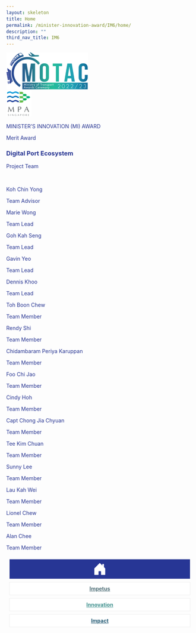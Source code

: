 ```yaml
---
layout: skeleton
title: Home
permalink: /minister-innovation-award/IM6/home/
description: ""
third_nav_title: IM6
---
```

<style type="text/css">
  .text-pri {
    color: #273592;
  }

  .nav-tabs {
    border-bottom: none !important;
    overflow: hidden !important;
  }

  .nav-link {
    margin: 8px !important;
    border-radius: 0px !important;
    font-weight: 700 !important;
    padding: 0.5rem 2.8rem !important;
  }

  .link-home {
    border: 1px solid #eee !important;
    color: #fff !important;
    background: rgb(39, 54, 149) !important;
    display: flex;
    justify-content: center;
    align-items: center;
  }

  .link-project {
    border: 1px solid #eee !important;
    color: rgb(83, 114, 122) !important;
    background-color: #fff !important;
    display: flex;
    justify-content: center;
    align-items: center;
  }

  .link-project.active {
    border: none !important;
    color: #fff !important;
    background: rgb(41, 115, 144) !important;
  }

  .link-solution {
    border: 1px solid #eee !important;
    color: rgb(69, 148, 145) !important;
    background-color: #fff !important;
    display: flex;
    justify-content: center;
    align-items: center;
  }

  .link-solution.active {
    border: none !important;
    color: #fff !important;
    background: rgb(34, 155, 189) !important;
  }

  .link-impact {
    border: 1px solid #eee !important;
    color: rgb(41, 95, 120) !important;
    background-color: #fff !important;
    display: flex;
    justify-content: center;
    align-items: center;
  }

  .link-impact.active {
    border: none !important;
    color: #fff !important;
    background: rgb(10, 91, 142) !important;
  }
</style>
<div class="container-fluid py-5 text-pri card-bg my-5">
  <div class="row">
    <div class="col-sm-12 pt-4 pb-3 text-center">
      <img src="/images/Logos/MOTAC_header.png" alt="motac logo" class="img-fluid" />
    </div>
  </div>
  <div class="row border border-info">
    <div class="col-sm-4 py-3 text-center d-flex flex-column align-items-center justify-content-center">
      <img src="/images/Logos/MPA.png" class="img-fluid" alt="MPA" />
    </div>
    <div class="col-sm-8 py-3 text-center bg-primary d-flex justify-content-center flex-column aligin-items-center">
      <p class="mb-1 text-light font-weight-bold raleway-font"> MINISTER’S INNOVATION (MI) AWARD </p>
      <p class="mb-0 distinguished-award">Merit Award</p>
    </div>
  </div>
  <div class="row">
    <div class="col-12 py-3">
      <h3 class="text-center font-weight-bold">Digital Port Ecosystem</h3>
    </div>
  </div>
  <div class="row">
    <div class="col-sm-12 text-center py-2 my-2 bg-heading">
      <p class="mb-0 h3 font-weight-bold text-uppercase text-light"> Project Team​ </p>
    </div>
    <div class="col-sm-8 text-center mx-auto py-3">
      <img src="/images/MI/IM6/group_collage.png" class="img-fluid border border-5 border-secondary" alt="" />
    </div>
    <div class="col-sm-11 mx-auto my-3">
      <div class="row">
        <div class="col-sm-6 mb-5">
          <div class="row">
            <div class="col-sm-6">
              <p class="mb-2 text-pri font-weight-bold">Koh Chin Yong</p>
            </div>
            <div class="col-sm-6">
              <p class="mb-2 text-pri font-weight-bold">Team Advisor</p>
            </div>
          </div>
          <div class="row">
            <div class="col-sm-6">
              <p class="mb-2 text-pri font-weight-bold">Marie Wong</p>
            </div>
            <div class="col-sm-6">
              <p class="mb-2 text-pri font-weight-bold">Team Lead</p>
            </div>
          </div>
          <div class="row">
            <div class="col-sm-6">
              <p class="mb-2 text-pri font-weight-bold">Goh Kah Seng</p>
            </div>
            <div class="col-sm-6">
              <p class="mb-2 text-pri font-weight-bold">Team Lead</p>
            </div>
          </div>
          <div class="row">
            <div class="col-sm-6">
              <p class="mb-2 text-pri font-weight-bold">Gavin Yeo</p>
            </div>
            <div class="col-sm-6">
              <p class="mb-2 text-pri font-weight-bold">Team Lead</p>
            </div>
          </div>
          <div class="row">
            <div class="col-sm-6">
              <p class="mb-2 text-pri font-weight-bold">Dennis Khoo</p>
            </div>
            <div class="col-sm-6">
              <p class="mb-2 text-pri font-weight-bold">Team Lead</p>
            </div>
          </div>
          <div class="row">
            <div class="col-sm-6">
              <p class="mb-2 text-pri font-weight-bold">Toh Boon Chew</p>
            </div>
            <div class="col-sm-6">
              <p class="mb-2 text-pri font-weight-bold">Team Member</p>
            </div>
          </div>
          <div class="row">
            <div class="col-sm-6">
              <p class="mb-2 text-pri font-weight-bold">Rendy Shi</p>
            </div>
            <div class="col-sm-6">
              <p class="mb-2 text-pri font-weight-bold">Team Member</p>
            </div>
          </div>
          <div class="row">
            <div class="col-sm-6">
              <p class="mb-2 text-pri font-weight-bold"> Chidambaram Periya Karuppan </p>
            </div>
            <div class="col-sm-6">
              <p class="mb-2 text-pri font-weight-bold">Team Member</p>
            </div>
          </div>
        </div>
        <!-- //Second Line Code -->
        <div class="col-sm-6 mb-5">
          <div class="row">
            <div class="col-sm-6">
              <p class="mb-2 text-pri font-weight-bold">Foo Chi Jao</p>
            </div>
            <div class="col-sm-6">
              <p class="mb-2 text-pri font-weight-bold">Team Member</p>
            </div>
          </div>
          <div class="row">
            <div class="col-sm-6">
              <p class="mb-2 text-pri font-weight-bold">Cindy Hoh</p>
            </div>
            <div class="col-sm-6">
              <p class="mb-2 text-pri font-weight-bold">Team Member</p>
            </div>
          </div>
          <div class="row">
            <div class="col-sm-6">
              <p class="mb-2 text-pri font-weight-bold"> Capt Chong Jia Chyuan </p>
            </div>
            <div class="col-sm-6">
              <p class="mb-2 text-pri font-weight-bold">Team Member</p>
            </div>
          </div>
          <div class="row">
            <div class="col-sm-6">
              <p class="mb-2 text-pri font-weight-bold">Tee Kim Chuan</p>
            </div>
            <div class="col-sm-6">
              <p class="mb-2 text-pri font-weight-bold">Team Member</p>
            </div>
          </div>
          <div class="row">
            <div class="col-sm-6">
              <p class="mb-2 text-pri font-weight-bold">Sunny Lee</p>
            </div>
            <div class="col-sm-6">
              <p class="mb-2 text-pri font-weight-bold">Team Member</p>
            </div>
          </div>
          <div class="row">
            <div class="col-sm-6">
              <p class="mb-2 text-pri font-weight-bold">Lau Kah Wei</p>
            </div>
            <div class="col-sm-6">
              <p class="mb-2 text-pri font-weight-bold">Team Member</p>
            </div>
          </div>
          <div class="row">
            <div class="col-sm-6">
              <p class="mb-2 text-pri font-weight-bold">Lionel Chew</p>
            </div>
            <div class="col-sm-6">
              <p class="mb-2 text-pri font-weight-bold">Team Member</p>
            </div>
          </div>
          <div class="row">
            <div class="col-sm-6">
              <p class="mb-2 text-pri font-weight-bold">Alan Chee</p>
            </div>
            <div class="col-sm-6">
              <p class="mb-2 text-pri font-weight-bold">Team Member</p>
            </div>
          </div>
        </div>
      </div>
    </div>
  </div>
  <nav>
    <div class="nav nav-tabs nav-fill" id="nav-tab" role="tablist">
      <a class="nav-link active text-uppercase link-home text-decoration-none" id="nav-home-tab" href="/minister-innovation-award/IM6/home/">
        <svg xmlns="http://www.w3.org/2000/svg" width="36" height="36" fill="currentColor" class="bi bi-house-door-fill" viewBox="0 0 16 16">
          <path d="M6.5 14.5v-3.505c0-.245.25-.495.5-.495h2c.25 0 .5.25.5.5v3.5a.5.5 0 0 0 .5.5h4a.5.5 0 0 0 .5-.5v-7a.5.5 0 0 0-.146-.354L13 5.793V2.5a.5.5 0 0 0-.5-.5h-1a.5.5 0 0 0-.5.5v1.293L8.354 1.146a.5.5 0 0 0-.708 0l-6 6A.5.5 0 0 0 1.5 7.5v7a.5.5 0 0 0 .5.5h4a.5.5 0 0 0 .5-.5Z" />
        </svg>
      </a>
      <a class="nav-link link-project text-decoration-none" id="nav-project-tab" href="/minister-innovation-award/IM6/impetus/"> Impetus </a>
      <a class="nav-link link-solution text-decoration-none" id="nav-solution-tab" href="/minister-innovation-award/IM6/innovation/"> Innovation</a>
      <a class="nav-link link-impact text-decoration-none" id="nav-impact-tab" href="/minister-innovation-award/IM6/impact/"> Impact</a>
    </div>
  </nav>
</div>